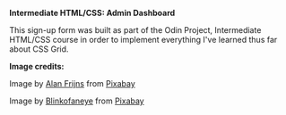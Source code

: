 **Intermediate HTML/CSS: Admin Dashboard**

This sign-up form was built as part of the Odin Project, Intermediate HTML/CSS course in order to implement everything I've learned thus far about CSS Grid.


**Image credits:**

<!-- Photo by Halie West on Unsplash - https://unsplash.com/photos/25xggax4bSA?utm_source=unsplash&utm_medium=referral&utm_content=creditShareLink -->

Image by <a href="https://pixabay.com/users/alanfrijns-16705522/?utm_source=link-attribution&utm_medium=referral&utm_campaign=image&utm_content=7627788">Alan Frijns</a> from <a href="https://pixabay.com//?utm_source=link-attribution&utm_medium=referral&utm_campaign=image&utm_content=7627788">Pixabay</a>

Image by <a href="https://pixabay.com/users/blinkofaneye-29321998/?utm_source=link-attribution&utm_medium=referral&utm_campaign=image&utm_content=8225730">Blinkofaneye</a> from <a href="https://pixabay.com//?utm_source=link-attribution&utm_medium=referral&utm_campaign=image&utm_content=8225730">Pixabay</a>